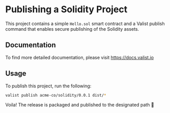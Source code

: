 # Publishing a Solidity Project

This project contains a simple `Hello.sol` smart contract and a Valist publish command that enables secure publishing of the Solidity assets.

## Documentation

To find more detailed documentation, please visit https://docs.valist.io

## Usage

To publish this project, run the following:

```bash
valist publish acme-co/solidity/0.0.1 dist/*
```

Voila! The release is packaged and published to the designated path 🚀
